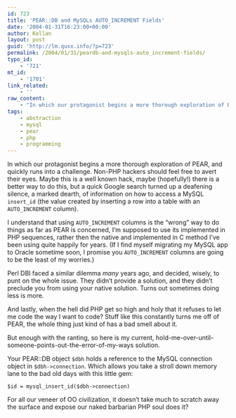 ```yaml
---
id: 723
title: 'PEAR::DB and MySQLs AUTO_INCREMENT Fields'
date: '2004-01-31T16:23:00+00:00'
author: Kellan
layout: post
guid: 'http://lm.quxx.info/?p=723'
permalink: /2004/01/31/peardb-and-mysqls-auto_increment-fields/
typo_id:
    - '721'
mt_id:
    - '1701'
link_related:
    - ''
raw_content:
    - "In which our protagonist begins a more thorough exploration of PEAR, and quickly runs into a challenge.  Non-PHP hackers should feel free to avert their eyes.\nMaybe this is a well known hack, maybe (hopefully!) there is a better way to do this, but a quick Google search turned up a deafening silence, a marked dearth, of information on how to access a MySQL `insert_id` (the value created by inserting a row into a table with an `AUTO_INCREMENT` column).  \r\n\r\nI understand that using `AUTO_INCREMENT` columns is the \\\"wrong\\\" way to do things as far as PEAR is concerned, I\\'m supposed to use its implemented in PHP sequences, rather then the native and implemented in C method I\\'ve been using quite happily for years. (If I find myself migrating my MySQL app to Oracle sometime soon, I promise you `AUTO_INCREMENT` columns are going to be the least of my worries.)  \r\n\r\nPerl DBI faced a similar dilemma <em>many</em> years ago, and decided, wisely, to punt on the whole issue.  They didn\\'t provide a solution, and they didn\\'t preclude you from using your native solution.  Turns out sometimes doing less is more.  \r\n\r\nAnd lastly, when the hell did PHP get so high and holy that it refuses to let me code the way I want to code?  Stuff like this constantly turns me off of PEAR, the whole thing just kind of has a bad smell about it. \r\n\r\nBut enough with the ranting, so here is my current, hold-me-over-until-someone-points-out-the-error-of-my-ways solution.\r\n\r\nYour PEAR::DB object `$dbh` holds a reference to the MySQL connection object in `$dbh->connection`.  Which allows you take a stroll down memory lane to the bad old days with this little gem: \r\n\r\n    $id = mysql_insert_id($dbh->connection)\r\n\r\nFor all our veneer of OO civilization, it doesn\\'t take much to scratch away the surface and expose our naked barbarian PHP soul does it?"
tags:
    - abstraction
    - mysql
    - pear
    - php
    - programming
---
```


In which our protagonist begins a more thorough exploration of PEAR, and quickly runs into a challenge. Non-PHP hackers should feel free to avert their eyes. Maybe this is a well known hack, maybe (hopefully!) there is a better way to do this, but a quick Google search turned up a deafening silence, a marked dearth, of information on how to access a MySQL `insert_id` (the value created by inserting a row into a table with an `AUTO_INCREMENT` column).

I understand that using `AUTO_INCREMENT` columns is the “wrong” way to do things as far as PEAR is concerned, I’m supposed to use its implemented in PHP sequences, rather then the native and implemented in C method I’ve been using quite happily for years. (If I find myself migrating my MySQL app to Oracle sometime soon, I promise you `AUTO_INCREMENT` columns are going to be the least of my worries.)

Perl DBI faced a similar dilemma *many* years ago, and decided, wisely, to punt on the whole issue. They didn’t provide a solution, and they didn’t preclude you from using your native solution. Turns out sometimes doing less is more.

And lastly, when the hell did PHP get so high and holy that it refuses to let me code the way I want to code? Stuff like this constantly turns me off of PEAR, the whole thing just kind of has a bad smell about it.

But enough with the ranting, so here is my current, hold-me-over-until-someone-points-out-the-error-of-my-ways solution.

Your PEAR::DB object `$dbh` holds a reference to the MySQL connection object in `$dbh->connection`. Which allows you take a stroll down memory lane to the bad old days with this little gem:

```
$id = mysql_insert_id($dbh->connection)

```

For all our veneer of OO civilization, it doesn’t take much to scratch away the surface and expose our naked barbarian PHP soul does it?